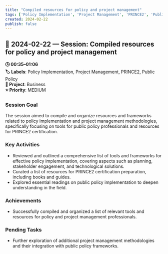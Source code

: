 ```yaml
---
title: "Compiled resources for policy and project management"
tags: ['Policy Implementation', 'Project Management', 'PRINCE2', 'Public Policy']
created: 2024-02-22
publish: false
---
```


## 📅 2024-02-22 — Session: Compiled resources for policy and project management

**🕒 00:35–01:06**  
**🏷️ Labels**: Policy Implementation, Project Management, PRINCE2, Public Policy  
**📂 Project**: Business  
**⭐ Priority**: MEDIUM  


### Session Goal
The session aimed to compile and organize resources and frameworks related to policy implementation and project management methodologies, specifically focusing on tools for public policy professionals and resources for PRINCE2 certification.

### Key Activities
- Reviewed and outlined a comprehensive list of tools and frameworks for effective policy implementation, covering aspects such as planning, stakeholder engagement, and technological solutions.
- Curated a list of resources for PRINCE2 certification preparation, including books and guides.
- Explored essential readings on public policy implementation to deepen understanding in the field.

### Achievements
- Successfully compiled and organized a list of relevant tools and resources for policy and project management professionals.

### Pending Tasks
- Further exploration of additional project management methodologies and their integration with public policy frameworks.
